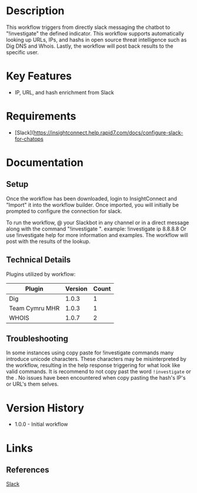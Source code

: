 # Description

This workflow triggers from directly slack messaging the chatbot to \"!investigate\" the defined indicator. This workflow supports automatically looking up URLs, IPs, and hashs in open source threat intelligence such as Dig DNS and Whois. Lastly, the workflow will post back results to the specific user.

# Key Features

* IP, URL, and hash enrichment from Slack

# Requirements

* [Slack](https://insightconnect.help.rapid7.com/docs/configure-slack-for-chatops

# Documentation

## Setup

Once the workflow has been downloaded, login to InsightConnect and "Import" it into the workflow builder. Once imported, you will initially be prompted to configure the connection for slack.

To run the workflow, @ your Slackbot in any channel or in a direct message along with the command "!investigate <command> <data>".
example: !investigate ip 8.8.8.8
Or use !investigate help for more information and examples.
The workflow will post with the results of the lookup.

## Technical Details

Plugins utilized by workflow:

|Plugin|Version|Count|
|----|----|--------|
|Dig|1.0.3|1|
|Team Cymru MHR|1.0.3|1|
|WHOIS|1.0.7|2|

## Troubleshooting

In some instances using copy paste for !investigate commands many introduce unicode characters.
These characters may be misinterpreted by the workflow,
resulting in the help response triggering for what look like valid commands.
It is recommend to not copy past the word `!investigate` or the <command>.
No issues have been encountered when copy pasting the hash's IP's or URL's them selves.

# Version History

* 1.0.0 - Initial workflow

# Links

## References

[Slack](https://slack.com)